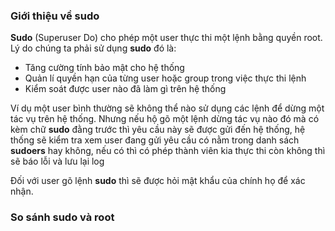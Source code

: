 ### Giới thiệu về sudo

**Sudo** (Superuser Do) cho phép một user thực thi một lệnh bằng quyền root. Lý do chúng ta phải sử dụng **sudo** đó là:

  - Tăng cường tính bảo mật cho hệ thống
  - Quản lí quyền hạn của từng user hoặc group trong việc thực thi lệnh
  - Kiểm soát được user nào đã làm gì trên hệ thống 

Ví dụ một user bình thường sẽ không thể nào sử dụng các lệnh để dừng một tác vụ trên hệ thống. Nhưng nếu hộ gõ một lệnh dừng tác vụ nào đó mà có kèm chữ **sudo** đằng trước thì yêu cầu này sẽ được gửi đến hệ thống, hệ thống sẽ kiểm tra xem user đang gửi yêu cầu có nằm trong danh sách **sudoers** hay không, nếu có thì có phép thành viên kia thực thi còn không thì sẽ báo lỗi và lưu lại log

Đối với user gõ lệnh **sudo** thì sẽ được hỏi mật khẩu của chính họ để xác nhận.

### So sánh sudo và root


